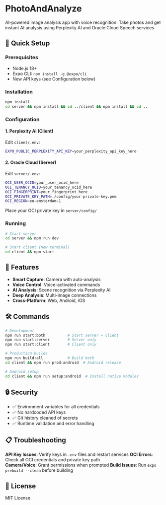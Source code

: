 # PhotoAndAnalyze

AI-powered image analysis app with voice recognition. Take photos and get instant AI analysis using Perplexity AI and Oracle Cloud Speech services.

## 🚀 Quick Setup

### Prerequisites
- Node.js 18+
- Expo CLI: `npm install -g @expo/cli`
- New API keys (see Configuration below)

### Installation
```bash
npm install
cd server && npm install && cd ../client && npm install && cd ..
```

### Configuration

#### 1. Perplexity AI (Client)
Edit `client/.env`:
```bash
EXPO_PUBLIC_PERPLEXITY_API_KEY=your_perplexity_api_key_here
```

#### 2. Oracle Cloud (Server)
Edit `server/.env`:
```bash
OCI_USER_OCID=your_user_ocid_here
OCI_TENANCY_OCID=your_tenancy_ocid_here
OCI_FINGERPRINT=your_fingerprint_here
OCI_PRIVATE_KEY_PATH=./config/your-private-key.pem
OCI_REGION=eu-amsterdam-1
```

Place your OCI private key in `server/config/`

### Running
```bash
# Start server
cd server && npm run dev

# Start client (new terminal)
cd client && npm start
```

## 📱 Features

- **Smart Capture**: Camera with auto-analysis
- **Voice Control**: Voice-activated commands  
- **AI Analysis**: Scene recognition via Perplexity AI
- **Deep Analysis**: Multi-image connections
- **Cross-Platform**: Web, Android, iOS

## 🛠️ Commands

```bash
# Development
npm run start:both          # Start server + client
npm run start:server        # Server only
npm run start:client        # Client only

# Production builds
npm run build:all           # Build both
cd client && npm run prod:android  # Android release

# Android setup
cd client && npm run setup:android  # Install native modules
```

## 🔒 Security

- ✅ Environment variables for all credentials
- ✅ No hardcoded API keys
- ✅ Git history cleaned of secrets
- ✅ Runtime validation and error handling

## 📋 Troubleshooting

**API Key Issues**: Verify keys in `.env` files and restart services
**OCI Errors**: Check all OCI credentials and private key path  
**Camera/Voice**: Grant permissions when prompted
**Build Issues**: Run `expo prebuild --clean` before building

## 📄 License

MIT License